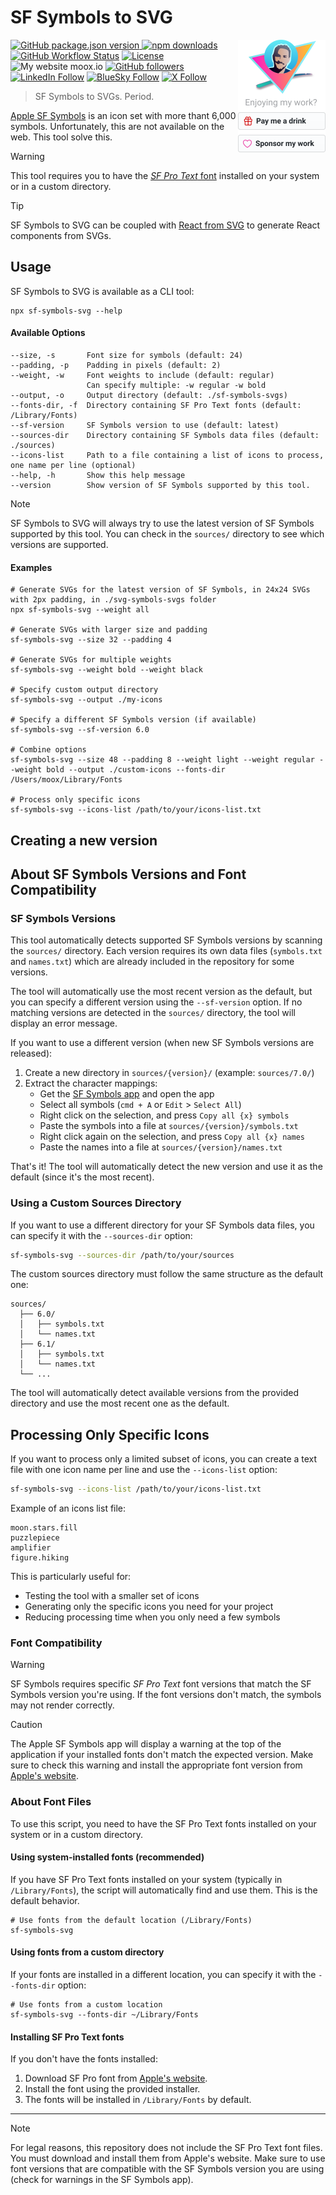 # SF Symbols to SVG

<a href="https://github.com/MoOx/sf-symbols-svg?sponsor=1">
  <img width="140" align="right" alt="Sponsoring button" src="https://github.com/moox/.github/raw/main/FUNDING.svg">
</a>

[![GitHub package.json version](https://img.shields.io/github/package-json/v/MoOx/sf-symbols-svg) ![npm downloads](https://img.shields.io/npm/dm/sf-symbols-svg)](https://www.npmjs.com/package/sf-symbols-svg)
[![GitHub Workflow Status](https://img.shields.io/github/actions/workflow/status/MoOx/sf-symbols-svg/build.yml?branch=main)](https://github.com/MoOx/sf-symbols-svg/actions)
[![License](https://img.shields.io/github/license/MoOx/sf-symbols-svg)](https://github.com/MoOx/sf-symbols-svg)  
![My website moox.io](https://img.shields.io/badge/%F0%9F%8C%8D%20-https%3A%2F%2Fmoox.io-gray?style=social)
[![GitHub followers](https://img.shields.io/github/followers/MoOx?style=social&label=GitHub)](https://github.com/MoOx)
[![LinkedIn Follow](https://img.shields.io/badge/LinkedIn-%20?style=social&logo=invision&logoColor=%230077B5)](https://www.linkedin.com/in/maxthirouin/)
[![BlueSky Follow](https://img.shields.io/badge/BlueSky-%20?style=social&logo=bluesky)](https://bsky.app/profile/moox.io)
[![X Follow](https://img.shields.io/twitter/follow/MoOx?style=social&label=)](https://x.com/MoOx)

> SF Symbols to SVGs. Period.

[Apple SF Symbols](https://developer.apple.com/sf-symbols/) is an icon set with more thant 6,000 symbols.
Unfortunately, this are not available on the web.
This tool solve this.

> [!WARNING]
> This tool requires you to have the [_SF Pro Text_ font](https://developer.apple.com/fonts/) installed on your system or in a custom directory.

> [!TIP]
> SF Symbols to SVG can be coupled with [React from SVG](https://github.com/MoOx/react-from-svg) to generate React components from SVGs.

## Usage

SF Symbols to SVG is available as a CLI tool:

```console
npx sf-symbols-svg --help
```

#### Available Options

```console
--size, -s       Font size for symbols (default: 24)
--padding, -p    Padding in pixels (default: 2)
--weight, -w     Font weights to include (default: regular)
                 Can specify multiple: -w regular -w bold
--output, -o     Output directory (default: ./sf-symbols-svgs)
--fonts-dir, -f  Directory containing SF Pro Text fonts (default: /Library/Fonts)
--sf-version     SF Symbols version to use (default: latest)
--sources-dir    Directory containing SF Symbols data files (default: ./sources)
--icons-list     Path to a file containing a list of icons to process, one name per line (optional)
--help, -h       Show this help message
--version        Show version of SF Symbols supported by this tool.
```

> [!NOTE]
> SF Symbols to SVG will always try to use the latest version of SF Symbols supported by this tool.
> You can check in the `sources/` directory to see which versions are supported.

#### Examples

```console
# Generate SVGs for the latest version of SF Symbols, in 24x24 SVGs with 2px padding, in ./svg-symbols-svgs folder
npx sf-symbols-svg --weight all

# Generate SVGs with larger size and padding
sf-symbols-svg --size 32 --padding 4

# Generate SVGs for multiple weights
sf-symbols-svg --weight bold --weight black

# Specify custom output directory
sf-symbols-svg --output ./my-icons

# Specify a different SF Symbols version (if available)
sf-symbols-svg --sf-version 6.0

# Combine options
sf-symbols-svg --size 48 --padding 8 --weight light --weight regular --weight bold --output ./custom-icons --fonts-dir /Users/moox/Library/Fonts

# Process only specific icons
sf-symbols-svg --icons-list /path/to/your/icons-list.txt
```

## Creating a new version

## About SF Symbols Versions and Font Compatibility

### SF Symbols Versions

This tool automatically detects supported SF Symbols versions by scanning the `sources/` directory. Each version requires its own data files (`symbols.txt` and `names.txt`) which are already included in the repository for some versions.

The tool will automatically use the most recent version as the default, but you can specify a different version using the `--sf-version` option. If no matching versions are detected in the `sources/` directory, the tool will display an error message.

If you want to use a different version (when new SF Symbols versions are released):

1. Create a new directory in `sources/{version}/` (example: `sources/7.0/`)
2. Extract the character mappings:
   - Get the [SF Symbols app](https://developer.apple.com/sf-symbols/) and open the app
   - Select all symbols (`cmd + A` or `Edit` > `Select All`)
   - Right click on the selection, and press `Copy all {x} symbols`
   - Paste the symbols into a file at `sources/{version}/symbols.txt`
   - Right click again on the selection, and press `Copy all {x} names`
   - Paste the names into a file at `sources/{version}/names.txt`

That's it! The tool will automatically detect the new version and use it as the default (since it's the most recent).

### Using a Custom Sources Directory

If you want to use a different directory for your SF Symbols data files, you can specify it with the `--sources-dir` option:

```sh
sf-symbols-svg --sources-dir /path/to/your/sources
```

The custom sources directory must follow the same structure as the default one:

```
sources/
  ├── 6.0/
  │   ├── symbols.txt
  │   └── names.txt
  ├── 6.1/
  │   ├── symbols.txt
  │   └── names.txt
  └── ...
```

The tool will automatically detect available versions from the provided directory and use the most recent one as the default.

## Processing Only Specific Icons

If you want to process only a limited subset of icons, you can create a text file with one icon name per line and use the `--icons-list` option:

```sh
sf-symbols-svg --icons-list /path/to/your/icons-list.txt
```

Example of an icons list file:

```
moon.stars.fill
puzzlepiece
amplifier
figure.hiking
```

This is particularly useful for:

- Testing the tool with a smaller set of icons
- Generating only the specific icons you need for your project
- Reducing processing time when you only need a few symbols

### Font Compatibility

> [!WARNING]
> SF Symbols requires specific _SF Pro Text_ font versions that match the SF Symbols version you're using. If the font versions don't match, the symbols may not render correctly.

> [!CAUTION]
> The Apple SF Symbols app will display a warning at the top of the application if your installed fonts don't match the expected version. Make sure to check this warning and install the appropriate font version from [Apple's website](https://developer.apple.com/fonts/).

### About Font Files

To use this script, you need to have the SF Pro Text fonts installed on your system or in a custom directory.

#### Using system-installed fonts (recommended)

If you have SF Pro Text fonts installed on your system (typically in `/Library/Fonts`), the script will automatically find and use them. This is the default behavior.

```console
# Use fonts from the default location (/Library/Fonts)
sf-symbols-svg
```

#### Using fonts from a custom directory

If your fonts are installed in a different location, you can specify it with the `--fonts-dir` option:

```console
# Use fonts from a custom location
sf-symbols-svg --fonts-dir ~/Library/Fonts
````

#### Installing SF Pro Text fonts

If you don't have the fonts installed:

1. Download SF Pro font from [Apple's website](https://developer.apple.com/fonts/).
2. Install the font using the provided installer.
3. The fonts will be installed in `/Library/Fonts` by default.

---

> [!NOTE]
> For legal reasons, this repository does not include the SF Pro Text font files. You must download and install them from Apple's website. Make sure to use font versions that are compatible with the SF Symbols version you are using (check for warnings in the SF Symbols app).
